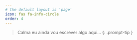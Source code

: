 ```yaml
---
# the default layout is 'page'
icon: fas fa-info-circle
order: 4
---
```


> Calma eu ainda vou escrever algo aqui...
{: .prompt-tip }
